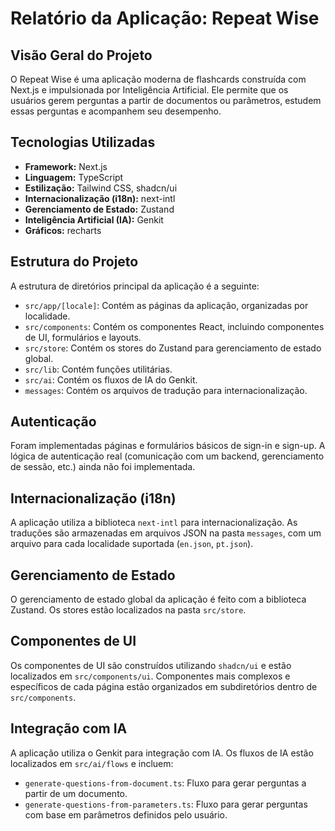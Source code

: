 # Relatório da Aplicação: Repeat Wise

## Visão Geral do Projeto

O Repeat Wise é uma aplicação moderna de flashcards construída com Next.js e impulsionada por Inteligência Artificial. Ele permite que os usuários gerem perguntas a partir de documentos ou parâmetros, estudem essas perguntas e acompanhem seu desempenho.

## Tecnologias Utilizadas

- **Framework:** Next.js
- **Linguagem:** TypeScript
- **Estilização:** Tailwind CSS, shadcn/ui
- **Internacionalização (i18n):** next-intl
- **Gerenciamento de Estado:** Zustand
- **Inteligência Artificial (IA):** Genkit
- **Gráficos:** recharts

## Estrutura do Projeto

A estrutura de diretórios principal da aplicação é a seguinte:

- `src/app/[locale]`: Contém as páginas da aplicação, organizadas por localidade.
- `src/components`: Contém os componentes React, incluindo componentes de UI, formulários e layouts.
- `src/store`: Contém os stores do Zustand para gerenciamento de estado global.
- `src/lib`: Contém funções utilitárias.
- `src/ai`: Contém os fluxos de IA do Genkit.
- `messages`: Contém os arquivos de tradução para internacionalização.

## Autenticação

Foram implementadas páginas e formulários básicos de sign-in e sign-up. A lógica de autenticação real (comunicação com um backend, gerenciamento de sessão, etc.) ainda não foi implementada.

## Internacionalização (i18n)

A aplicação utiliza a biblioteca `next-intl` para internacionalização. As traduções são armazenadas em arquivos JSON na pasta `messages`, com um arquivo para cada localidade suportada (`en.json`, `pt.json`).

## Gerenciamento de Estado

O gerenciamento de estado global da aplicação é feito com a biblioteca Zustand. Os stores estão localizados na pasta `src/store`.

## Componentes de UI

Os componentes de UI são construídos utilizando `shadcn/ui` e estão localizados em `src/components/ui`. Componentes mais complexos e específicos de cada página estão organizados em subdiretórios dentro de `src/components`.

## Integração com IA

A aplicação utiliza o Genkit para integração com IA. Os fluxos de IA estão localizados em `src/ai/flows` e incluem:

- `generate-questions-from-document.ts`: Fluxo para gerar perguntas a partir de um documento.
- `generate-questions-from-parameters.ts`: Fluxo para gerar perguntas com base em parâmetros definidos pelo usuário.
